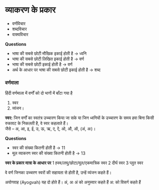 
# व्याकरण के प्रकार
* वर्णविचार
* शब्दविचार
* वाक्यविचार

__Questions__

* भाषा की सबसे छोटी मौखिक इकाई होती है  -> ध्वनि
* भाषा की सबसे छोटी लिखित इकाई होती है  -> वर्ण
* भाषा की सबसे छोटी इकाई होती है  -> वर्ण
* अर्थ के आधार पर भाषा की सबसे छोटी इकाई होती है  -> शब्द

### वर्णमाला
हिंदी वर्णमाला में वर्णों को दो भागों में बाँटा गया है<br>
1. स्वर <br>
2. व्यंजन।<br>

__स्वर:__ जिन वर्णों का स्वतंत्र उच्चारण किया जा सके या जिन ध्वनियों के उच्चारण के समय हवा बिना किसी रुकावट के निकलती है, वे स्वर कहलाते हैं। <br>
जैसे – अ, आ, इ, ई, उ, ऊ, ऋ, ए, ऐ, ओ, औ, ऑ, (अं, अः)।<br>

__Questions__
* स्वर की संख्या कितनी होती है  -> 11
* मूल व्याकरण स्वर की संख्या कितनी होती है  -> 13

__स्वर के प्रकार मात्रा के आधार पर__
1 ह्स्व/लघु/छोटा/मूल/एकमात्रिक  स्वर
2 दीर्घ स्वर
3 प्लुत स्वर


वे वर्ण जिनका उच्चरण स्वरों की सहायता से होती है, उन्हें व्यंजन कहते हैं।

अयोगवाह (Ayogvah)
यह दो होते हैं।
अं, अः
अं को अनुस्वार कहते हैं
अ: को विसर्ग कहते हैं
